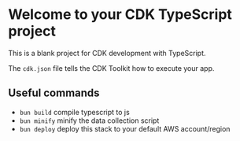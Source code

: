 # Welcome to your CDK TypeScript project

This is a blank project for CDK development with TypeScript.

The `cdk.json` file tells the CDK Toolkit how to execute your app.

## Useful commands

- `bun build` compile typescript to js
- `bun minify` minify the data collection script
- `bun deploy` deploy this stack to your default AWS account/region
